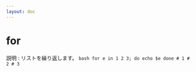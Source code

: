 ```yaml
---
layout: doc
---
```


# for

説明
:   リストを繰り返します。
    ```bash
    for e in 1 2 3; do
        echo $e
    done
    # 1
    # 2
    # 3
    ```
